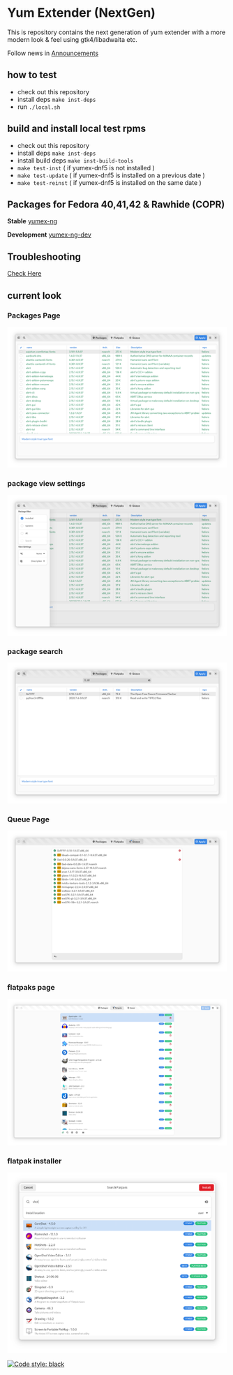 # Yum Extender (NextGen)

This is repository contains the next generation of yum extender
with a more modern look & feel using gtk4/libadwaita etc.

Follow news in [Announcements](https://github.com/timlau/yumex-ng/discussions/categories/announcements)

## how to test

-   check out this repository
-   install deps `make inst-deps`
-   run `./local.sh`

## build and install local test rpms

-   check out this repository
-   install deps `make inst-deps`
-   install build deps `make inst-build-tools`
-   `make test-inst` ( if yumex-dnf5 is not installed )
-   `make test-update` ( if yumex-dnf5 is installed on a previous date )
-   `make test-reinst` ( if yumex-dnf5 is installed on the same date )

## Packages for Fedora 40,41,42 & Rawhide (COPR)

**Stable**
[yumex-ng](https://copr.fedorainfracloud.org/coprs/timlau/yumex-ng/)

**Development**
[yumex-ng-dev](https://copr.fedorainfracloud.org/coprs/timlau/yumex-ng-dev/)

## Troubleshooting

[Check Here](docs/debug.md)

## current look

### Packages Page

![packages](data/gfx/yumex-ng-main.png)

### package view settings

![package settings](data/gfx/yumex-ng-package-setting.png)

### package search

![package search](data/gfx/yumex-ng-search.png)

### Queue Page

![queue](data/gfx/yumex-ng-queue.png)

### flatpaks page

![flatpak](data/gfx/yumex-ng-flatpaks.png)

### flatpak installer

![flatpak-installer](data/gfx/yumex-ng-flatpaks-install.png)

[![Code style: black](https://img.shields.io/badge/code%20style-black-000000.svg)](https://github.com/psf/black)
